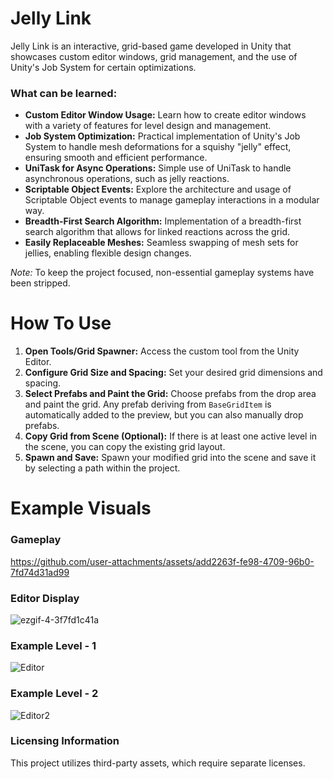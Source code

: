# Jelly Link

Jelly Link is an interactive, grid-based game developed in Unity that showcases custom editor windows, grid management, and the use of Unity's Job System for certain optimizations.

### What can be learned:

* **Custom Editor Window Usage:** Learn how to create editor windows with a variety of features for level design and management.
* **Job System Optimization:** Practical implementation of Unity's Job System to handle mesh deformations for a squishy "jelly" effect, ensuring smooth and efficient performance.
* **UniTask for Async Operations:** Simple use of UniTask to handle asynchronous operations, such as jelly reactions.
* **Scriptable Object Events:** Explore the architecture and usage of Scriptable Object events to manage gameplay interactions in a modular way.
* **Breadth-First Search Algorithm:** Implementation of a breadth-first search algorithm that allows for linked reactions across the grid.
* **Easily Replaceable Meshes:** Seamless swapping of mesh sets for jellies, enabling flexible design changes.

*Note:* To keep the project focused, non-essential gameplay systems have been stripped.

# How To Use

1. **Open Tools/Grid Spawner:** Access the custom tool from the Unity Editor.
2. **Configure Grid Size and Spacing:** Set your desired grid dimensions and spacing.
3. **Select Prefabs and Paint the Grid:** Choose prefabs from the drop area and paint the grid. Any prefab deriving from `BaseGridItem` is automatically added to the preview, but you can also manually drop prefabs.
4. **Copy Grid from Scene (Optional):** If there is at least one active level in the scene, you can copy the existing grid layout.
5. **Spawn and Save:** Spawn your modified grid into the scene and save it by selecting a path within the project.

# Example Visuals
### Gameplay
https://github.com/user-attachments/assets/add2263f-fe98-4709-96b0-7fd74d31ad99
### Editor Display
![ezgif-4-3f7fd1c41a](https://github.com/user-attachments/assets/97e4656f-633c-4579-a570-fda3bab1d0ed)
### Example Level - 1
![Editor](https://github.com/user-attachments/assets/bd4f1900-cada-49b0-bf40-d4ad1e04ff91)
### Example Level - 2
![Editor2](https://github.com/user-attachments/assets/baef6807-9595-4749-91e3-410630ab475c)

### Licensing Information

This project utilizes third-party assets, which require separate licenses.
